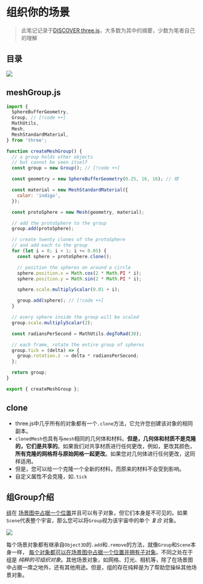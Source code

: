 # 组织你的场景

> 此笔记记录于[DISCOVER three.js](https://discoverthreejs.com/)，大多数为其中的摘要，少数为笔者自己的理解
## 目录

![](https://oss.justin3go.com/blogs/Pasted%20image%2020231218150700.png)

## meshGroup.js

```js
import {
  SphereBufferGeometry,
  Group, // [!code ++]
  MathUtils,
  Mesh,
  MeshStandardMaterial,
} from 'three';

function createMeshGroup() {
  // a group holds other objects
  // but cannot be seen itself
  const group = new Group(); // [!code ++]

  const geometry = new SphereBufferGeometry(0.25, 16, 16); // 球

  const material = new MeshStandardMaterial({
    color: 'indigo',
  });

  const protoSphere = new Mesh(geometry, material);

  // add the protoSphere to the group
  group.add(protoSphere);

  // create twenty clones of the protoSphere
  // and add each to the group
  for (let i = 0; i < 1; i += 0.05) {
    const sphere = protoSphere.clone();

    // position the spheres on around a circle
    sphere.position.x = Math.cos(2 * Math.PI * i);
    sphere.position.y = Math.sin(2 * Math.PI * i);

    sphere.scale.multiplyScalar(0.01 + i);

    group.add(sphere); // [!code ++]
  }

  // every sphere inside the group will be scaled
  group.scale.multiplyScalar(2);

  const radiansPerSecond = MathUtils.degToRad(30);

  // each frame, rotate the entire group of spheres
  group.tick = (delta) => {
    group.rotation.z -= delta * radiansPerSecond;
  };

  return group;
}

export { createMeshGroup };

```

## clone

- three.js中几乎所有的对象都有一个`.clone`方法，它允许您创建该对象的相同副本。
- `clonedMesh`也具有与`mesh`相同的几何体和材料。**但是，几何体和材质不是克隆的，它们是共享的**。如果我们对共享材质进行任何更改，例如，更改其颜色，**所有克隆的网格将与原始网格一起更改**。如果您对几何体进行任何更改，这同样适用。
- 但是，您可以给一个克隆一个全新的材料，而原来的材料不会受到影响。
- 自定义属性不会克隆，如`.tick`
## 组Group介绍

[组](https://threejs.org/docs/#api/objects/Group)在 [场景图中占据一个位置](https://discoverthreejs.com/zh/book/first-steps/transformations/#the-object3d-base-class-and-the-scene-graph "场景图中占据一个位置")并且可以有子对象，但它们本身是不可见的。如果`Scene`代表整个宇宙，那么您可以将`Group`视为该宇宙中的单个 _复合_ 对象。

![](https://oss.justin3go.com/blogs/Pasted%20image%2020231218150956.png)

每个场景对象都有继承自`Object3D`的`.add`和`.remove`的方法，就像`Group`和`Scene`本身一样， [每个对象都可以在场景图中占据一个位置并拥有子对象](https://discoverthreejs.com/zh/book/first-steps/transformations/#working-with-the-scene-graph "每个对象都可以在场景图中占据一个位置并拥有子对象")。不同之处在于组是 _纯粹的可组织对象_。其他场景对象，如网格、灯光、相机等，除了在场景图中占据一席之地外，还有其他用途。但是，组的存在纯粹是为了帮助您操纵其他场景对象。